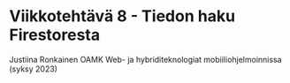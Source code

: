 # Viikkotehtävä 8 - Tiedon haku Firestoresta

Justiina Ronkainen
OAMK
Web- ja hybriditeknologiat mobiiliohjelmoinnissa (syksy 2023)
